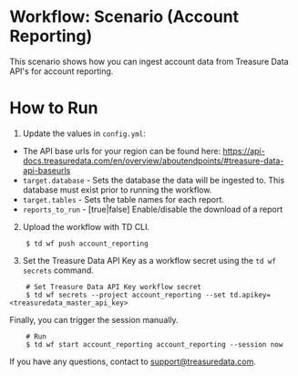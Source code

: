 # Workflow: Scenario (Account Reporting)

This scenario shows how you can ingest account data from Treasure Data API's for account reporting.

# How to Run

1. Update the values in `config.yml`:
- The API base urls for your region can be found here: https://api-docs.treasuredata.com/en/overview/aboutendpoints/#treasure-data-api-baseurls
- `target.database` - Sets the database the data will be ingested to. This database must exist prior to running the workflow.
- `target.tables` - Sets the table names for each report.
- `reports_to_run` - [true|false] Enable/disable the download of a report

2. Upload the workflow with TD CLI.
```
    $ td wf push account_reporting
```
3. Set the Treasure Data API Key as a workflow secret using the `td wf secrets` command.
```
    # Set Treasure Data API Key workflow secret
    $ td wf secrets --project account_reporting --set td.apikey=<treasuredata_master_api_key>
```
Finally, you can trigger the session manually.
```
    # Run
    $ td wf start account_reporting account_reporting --session now
```
If you have any questions, contact to support@treasuredata.com.
